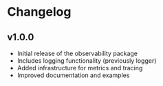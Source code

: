 # Changelog

## v1.0.0

- Initial release of the observability package
- Includes logging functionality (previously logger)
- Added infrastructure for metrics and tracing
- Improved documentation and examples
